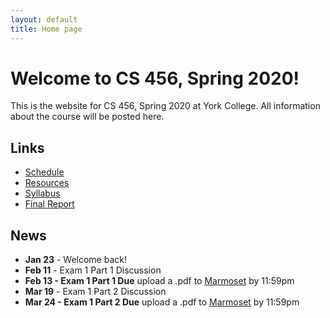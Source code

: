 ```yaml
---
layout: default
title: Home page
---
```


# Welcome to CS 456, Spring 2020!

This is the website for CS 456, Spring 2020 at York College.
All information about the course will be posted here.

## Links

* [Schedule](schedule/index.html)
* [Resources](resources.html)
* [Syllabus](syllabus.html)
* [Final Report](finalreport.html)

## News
* **Jan 23** - Welcome back!
* **Feb 11** - Exam 1 Part 1 Discussion
* **Feb 13 - Exam 1 Part 1 Due** upload a .pdf to [Marmoset](https://cs.ycp.edu/marmoset/login) by 11:59pm
* **Mar 19** - Exam 1 Part 2 Discussion
* **Mar 24 - Exam 1 Part 2 Due** upload a .pdf to [Marmoset](https://cs.ycp.edu/marmoset/login) by 11:59pm

<!--
* **Sept 12** - Exam 1 Part 1 Discussion
* **Sept 17 - Exam 1 Part 1 Due** upload a .pdf to [Marmoset](https://cs.ycp.edu/marmoset/login) by 11:00am
* **Sept 19 - Exam 1 Part 1b Due** in class
* **Oct 17** - Exam 1 Part 2 Discussion
* **Oct 22 - Exam 1 Part 2 Due** upload a .pdf to [Marmoset](https://cs.ycp.edu/marmoset/login) by 11:00am
* **Dec 3** - Exam 2 Discussion
* **Dec 10 - Exam 2 Due** upload a .pdf to [Marmoset](https://cs.ycp.edu/marmoset/login) by 11:00am
* **Dec 17 - Final Report Due** upload a .pdf to [Marmoset](https://cs.ycp.edu/marmoset/login) by 11:59pm
-->


<!--
* **Feb 12** - Exam 1 Part 1 Discussion
* **Feb 15 - Exam 1 Part 1 Due** upload a .pdf to Marmoset by 5:00pm
* **Mar 5, 7 - NO CLASS, WINTER BREAK**
* **Apr 18 - NO CLASS, SPRING BREAK**
* **May 9** - Exam 2 Discussion
* **May 14 - Exam 2 Due** upload a .pdf to [Marmoset](https://cs.ycp.edu/marmoset/login) by 11:59pm
* **May 15 - Final Report Due by 11:59pm** upload a .pdf to [Marmoset](https://cs.ycp.edu/marmoset/login) by 11:59pm
-->